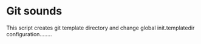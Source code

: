 Git sounds
==========

This script creates git template directory and change global init.templatedir configuration........
